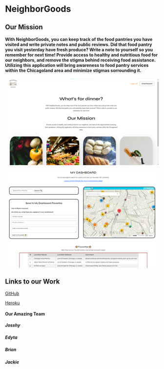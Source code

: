 # NeighborGoods

## Our Mission
#### With NeighborGoods, you can keep track of the food pantries you have visited and write private notes and public reviews. Did that food pantry you visit yesterday have fresh produce? Write a note to yourself so you remember for next time! Provide access to healthy and nutritious food for our neighbors, and remove the stigma behind receiving food assistance. Utilizing this application will bring awareness to food pantry services within the Chicagoland area and minimize stigmas sorrounding it.

![Check our homepage here](public\assets\mainpage.png)

![Check our dashboard here](public\assets\dashboard.png)

## Links to our Work
[GitHub](https://bread-winners.github.io/NeighborGoods/)


[Heroku](https://bread-winners-neighborgoods.herokuapp.com/)

#### Our Amazing Team
##### Josshy
##### Edyta
##### Brian
##### Jackie




